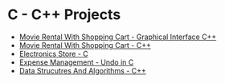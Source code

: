 # C - C++ Projects
  
<ul>
  
  <li>
      <a href="https://github.com/Laura-ElenaOlaru/Projects/tree/master/C%20-%20C%2B%2B%20Projects/Movie%20Rental%20With%20Shopping%20Cart%20-%20C%2B%2B"> 
			   Movie Rental With Shopping Cart - Graphical Interface C++
      </a>
</li>
  
  <li>
      <a href="https://github.com/Laura-ElenaOlaru/Projects/tree/master/C%20-%20C%2B%2B%20Projects/Movie%20Rental%20With%20Shopping%20Cart%20-%20C%2B%2B"> 
			  Movie Rental With Shopping Cart - C++
      </a>
</li>
	
<li>
      <a href="https://github.com/Laura-ElenaOlaru/Projects/tree/master/C%20-%20C%2B%2B%20Projects/Electronics%20Store%20%20-%20C"> 
			  Electronics Store - C
      </a>
</li>

<li>
      <a href="https://github.com/Laura-ElenaOlaru/Projects/tree/master/C%20-%20C%2B%2B%20Projects/Expense%20Management%20-%20Undo%20in%20C"> 
			  Expense Management - Undo in C
      </a>
</li>

 <li>
      <a href="https://github.com/Laura-ElenaOlaru/Projects/tree/master/C%20-%20C%2B%2B%20Projects/Data%20Structures%20And%20Algorithms%20-%20C%2B%2B"> 
			  Data Strucutres And Algorithms - C++
      </a>
</li>


</ul>

